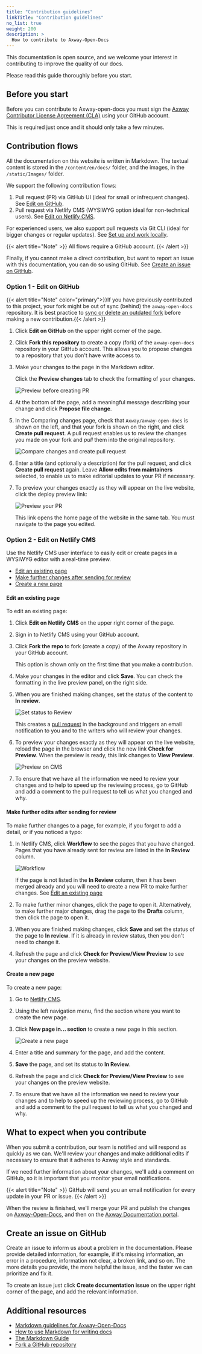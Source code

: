 ```yaml
---
title: "Contribution guidelines"
linkTitle: "Contribution guidelines"
no_list: true
weight: 200
description: >
  How to contribute to Axway-Open-Docs
---
```


This documentation is open source, and we welcome your interest in contributing to improve the quality of our docs.

Please read this guide thoroughly before you start.

## Before you start

Before you can contribute to Axway-open-docs you must sign the [Axway Contributor License Agreement (CLA)](https://cla.axway.com/) using your GitHub account.

This is required just once and it should only take a few minutes.

## Contribution flows

All the documentation on this website is written in Markdown. The textual content is stored in the `/content/en/docs/` folder, and the images, in the `/static/Images/` folder.

We support the following contribution flows:

1. Pull request (PR) via GitHub UI (ideal for small or infrequent changes). See [Edit on GitHub](#option-1-edit-on-github).
2. Pull request via Netlify CMS (WYSIWYG option ideal for non-technical users). See [Edit on Netlify CMS](#option-2-edit-on-netlify-cms).

For experienced users, we also support pull requests via Git CLI (ideal for bigger changes or regular updates). See [Set up and work locally](/docs/contribution_guidelines/setup_work_locally).

{{< alert title="Note" >}}
All flows require a GitHub account.
{{< /alert >}}

Finally, if you cannot make a direct contribution, but want to report an issue with this documentation, you can do so using GitHub. See [Create an issue on GitHub](#create-an-issue-on-github).

### Option 1 - Edit on GitHub

{{< alert title="Note" color="primary">}}If you have previously contributed to this project, your fork might be out of sync (behind) the `axway-open-docs` repository. It is best practice to [sync or delete an outdated fork](/docs/contribution_guidelines/deleting_a_repository/) before making a new contribution.{{< /alert >}}

1. Click **Edit on GitHub** on the upper right corner of the page.
2. Click **Fork this repository** to create a copy (fork) of the `axway-open-docs` repository in your GitHub account. This allows you to propose changes to a repository that you don't have write access to.
3. Make your changes to the page in the Markdown editor.

    Click the **Preview changes** tab to check the formatting of your changes.

    ![Preview before creating PR](/Images/contributing/netlify_preview_beforecreating_PR.png)

4. At the bottom of the page, add a meaningful message describing your change and click **Propose file change**.
5. In the Comparing changes page, check that `Axway/axway-open-docs` is shown on the left, and that your fork is shown on the right, and click **Create pull request**. A pull request enables us to review the changes you made on your fork and _pull_ them into the original repository.

    ![Compare changes and create pull request](/Images/contributing/compare_changes_pr.png)

6. Enter a title (and optionally a description) for the pull request, and click **Create pull request** again. Leave **Allow edits from maintainers** selected, to enable us to make editorial updates to your PR if necessary.

7. To preview your changes exactly as they will appear on the live website, click the deploy preview link:

    ![Preview your PR](/Images/contributing/netlify_preview_PR.png)

    This link opens the home page of the website in the same tab. You must navigate to the page you edited.

### Option 2 - Edit on Netlify CMS

Use the Netlify CMS user interface to easily edit or create pages in a WYSIWYG editor with a real-time preview.

* [Edit an existing page](#edit-an-existing-page)
* [Make further changes after sending for review](#make-further-changes-after-sending-for-review)
* [Create a new page](#create-a-new-page)

#### Edit an existing page

To edit an existing page:

1. Click **Edit on Netlify CMS** on the upper right corner of the page.
2. Sign in to Netlify CMS using your GitHub account.
3. Click **Fork the repo** to fork (create a copy) of the Axway repository in your GitHub account.

    This option is shown only on the first time that you make a contribution.
4. Make your changes in the editor and click **Save**. You can check the formatting in the live preview panel, on the right side.
5. When you are finished making changes, set the status of the content to **In review**.

    ![Set status to Review](/Images/contributing/netlify_setstatustoreview.png)

    This creates a [pull request](https://help.github.com/en/github/collaborating-with-issues-and-pull-requests/about-pull-requests) in the background and triggers an email notification to you and to the writers who will review your changes.

6. To preview your changes exactly as they will appear on the live website, reload the page in the browser and click the new link **Check for Preview**. When the preview is ready, this link changes to **View Preview**.

    ![Preview on CMS](/Images/contributing/cms_deploy_preview.png)

7. To ensure that we have all the information we need to review your changes and to help to speed up the reviewing process, go to GitHub and add a comment to the pull request to tell us what you changed and why.

#### Make further edits after sending for review

To make further changes to a page, for example, if you forgot to add a detail, or if you noticed a typo:

1. In Netlify CMS, click **Workflow** to see the pages that you have changed. Pages that you have already sent for review are listed in the **In Review** column.

    ![Workflow](/Images/contributing/netlify_workflowButton.png)

    If the page is not listed in the **In Review** column, then it has been merged already and you will need to create a new PR to make further changes. See [Edit an existing page](#edit-an-existing-page)

2. To make further minor changes, click the page to open it. Alternatively, to make further major changes, drag the page to the **Drafts** column, then click the page to open it.
3. When you are finished making changes, click **Save** and set the status of the page to **In review**. If it is already in review status, then you don't need to change it.
4. Refresh the page and click **Check for Preview/View Preview** to see your changes on the preview website.

#### Create a new page

To create a new page:

1. Go to [Netlify CMS](https://axway-open-docs.netlify.com/admin/).
2. Using the left navigation menu, find the section where you want to create the new page.
3. Click **New page in... section** to create a new page in this section.

    ![Create a new page](/Images/contributing/netlify_createNewPage.png)

4. Enter a title and summary for the page, and add the content.
5. **Save** the page, and set its status to **In Review**.
6. Refresh the page and click **Check for Preview/View Preview** to see your changes on the preview website.
7. To ensure that we have all the information we need to review your changes and to help to speed up the reviewing process, go to GitHub and add a comment to the pull request to tell us what you changed and why.

## What to expect when you contribute

When you submit a contribution, our team is notified and will respond as quickly as we can. We'll review your changes and make additional edits if necessary to ensure that it adheres to Axway style and standards.

If we need further information about your changes, we'll add a comment on GitHub, so it is important that you monitor your email notifications.

{{< alert title="Note" >}}
GitHub will send you an email notification for every update in your PR or issue.
{{< /alert >}}

When the review is finished, we'll merge your PR and publish the changes on [Axway-Open-Docs](https://axway-open-docs.netlify.com), and then on the [Axway Documentation portal](https://docs.axway.com).

## Create an issue on GitHub

Create an issue to inform us about a problem in the documentation. Please provide detailed information, for example, if it's missing information, an error in a procedure, information not clear, a broken link, and so on. The more details you provide, the more helpful the issue, and the faster we can prioritize and fix it.

To create an issue just click **Create documentation issue** on the upper right corner of the page, and add the relevant information.

## Additional resources

* [Markdown guidelines for Axway-Open-Docs](/docs/contribution_guidelines/writing_markdown/)
* [How to use Markdown for writing docs](https://docs.microsoft.com/en-us/contribute/how-to-write-use-markdown)
* [The Markdown Guide](https://www.markdownguide.org/)
* [Fork a GitHub repository](https://help.github.com/en/articles/fork-a-repo)
